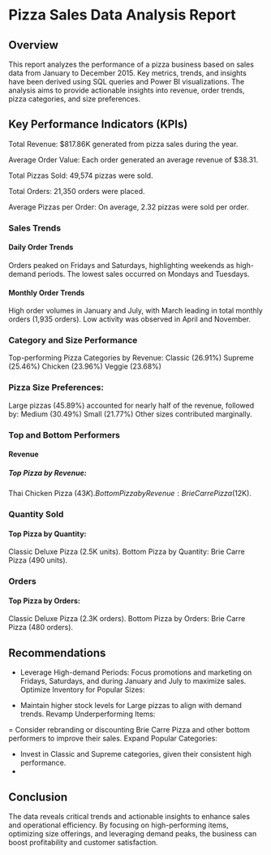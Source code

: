 # Pizza Sales Data Analysis Report
## Overview
This report analyzes the performance of a pizza business based on sales data from January to December 2015. Key metrics, trends, and insights have been derived using SQL queries and Power BI visualizations. The analysis aims to provide actionable insights into revenue, order trends, pizza categories, and size preferences.

## Key Performance Indicators (KPIs)
Total Revenue:
$817.86K generated from pizza sales during the year.

Average Order Value:
Each order generated an average revenue of $38.31.

Total Pizzas Sold:
49,574 pizzas were sold.

Total Orders:
21,350 orders were placed.

Average Pizzas per Order:
On average, 2.32 pizzas were sold per order.

### Sales Trends

#### Daily Order Trends
Orders peaked on Fridays and Saturdays, highlighting weekends as high-demand periods.
The lowest sales occurred on Mondays and Tuesdays.

#### Monthly Order Trends
High order volumes in January and July, with March leading in total monthly orders (1,935 orders).
Low activity was observed in April and November.

### Category and Size Performance
Top-performing Pizza Categories by Revenue:
Classic (26.91%)
Supreme (25.46%)
Chicken (23.96%)
Veggie (23.68%)

### Pizza Size Preferences:
Large pizzas (45.89%) accounted for nearly half of the revenue, followed by:
Medium (30.49%)
Small (21.77%)
Other sizes contributed marginally.

### Top and Bottom Performers
#### Revenue
##### Top Pizza by Revenue:
Thai Chicken Pizza ($43K).
Bottom Pizza by Revenue:
Brie Carre Pizza ($12K).
### Quantity Sold
#### Top Pizza by Quantity:
Classic Deluxe Pizza (2.5K units).
Bottom Pizza by Quantity:
Brie Carre Pizza (490 units).
### Orders
#### Top Pizza by Orders:
Classic Deluxe Pizza (2.3K orders).
Bottom Pizza by Orders:
Brie Carre Pizza (480 orders).

## Recommendations
- Leverage High-demand Periods:
Focus promotions and marketing on Fridays, Saturdays, and during January and July to maximize sales.
Optimize Inventory for Popular Sizes:

- Maintain higher stock levels for Large pizzas to align with demand trends.
Revamp Underperforming Items:

= Consider rebranding or discounting Brie Carre Pizza and other bottom performers to improve their sales.
Expand Popular Categories:

- Invest in Classic and Supreme categories, given their consistent high performance.
- 
## Conclusion
The data reveals critical trends and actionable insights to enhance sales and operational efficiency. 
By focusing on high-performing items, optimizing size offerings, and leveraging demand peaks, the business can boost profitability and customer satisfaction.
